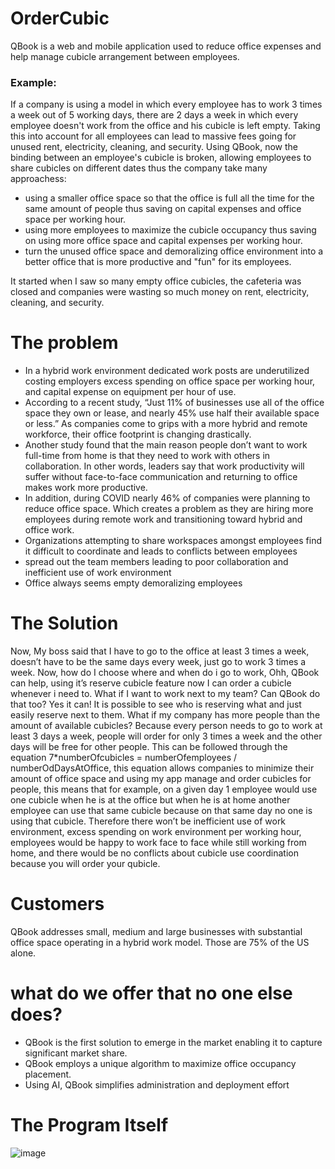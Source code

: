 # OrderCubic
QBook is a web and mobile application used to reduce office expenses and help manage cubicle arrangement between employees.

### Example: 
If a company is using a model in which every employee has to work 3 times a week out of 5 working days, there are 2 days a week in which every employee doesn't work from the office and his cubicle is left empty. Taking this into account for all employees can lead to massive fees going for unused rent, electricity, cleaning, and security. Using QBook, now the binding between an employee's cubicle is broken, allowing employees to share cubicles on different dates thus the company take many approachess: 
- using a smaller office space so that the office is full all the time for the same amount of people thus saving on capital expenses and office space per working hour.
- using more employees to maximize the cubicle occupancy thus saving on using more office space and capital expenses per working hour.
- turn the unused office space and demoralizing office environment into a better office that is more productive and "fun" for its employees.

It started when I saw so many empty office cubicles, the cafeteria was closed and companies were wasting so much money on rent, electricity, cleaning, and security. 

# The problem
- In a hybrid work environment dedicated work posts are underutilized costing employers excess spending on office space per working hour, and capital expense on equipment per hour of use.
- According to a recent study, “Just 11% of businesses use all of the office space they own or lease, and nearly 45% use half their available space or less.” As companies come to grips with a more hybrid and remote workforce, their office footprint is changing drastically.
- Another study found that the main reason people don’t want to work full-time from home is that they need to work with others in collaboration. In other words, leaders say that work productivity will suffer without face-to-face communication and returning to office makes work more productive.
- In addition, during COVID nearly 46% of companies were planning to reduce office space. Which creates a problem as they are hiring more employees during remote work and transitioning toward hybrid and office work.
- Organizations attempting to share workspaces amongst employees find it difficult to coordinate and leads to conflicts between employees
- spread out the team members leading to poor collaboration and inefficient use of work environment  
- Office always seems empty demoralizing employees

# The Solution
Now, My boss said that I have to go to the office at least 3 times a week, doesn’t have to be the same days every week, just go to work 3 times a week.
Now, how do I choose where and when do i go to work, Ohh, QBook can help, using it’s reserve cubicle feature now I can order a cubicle whenever i need to.
What if I want to work next to my team? Can QBook do that too? Yes it can! It is possible to see who is reserving what and just easily reserve next to them.
What if my company has more people than the amount of available cubicles?
Because every person needs to go to work at least 3 days a week, people will order for only 3 times a week and the other days will be free for other people. 
This can be followed through the equation 7*numberOfcubicles = numberOfemployees / numberOdDaysAtOffice, this equation allows companies to minimize their amount of office space and using my app manage and order cubicles for people, this means that for example, on a given day 1 employee would use one cubicle when he is at the office but when he is at home another employee can use that same cubicle because on that same day no one is using that cubicle. 
Therefore there won’t be inefficient use of work environment, excess spending on work environment per working hour, employees would be happy to work face to face while still working from home, and there would be no conflicts about cubicle use coordination because you will order your qubicle.

# Customers
QBook addresses small, medium and large businesses with substantial office space operating in a hybrid work model. Those are 75% of the US alone.

# what do we offer that no one else does?
- QBook is the first solution to emerge in the market enabling it to capture significant market share.  
- QBook employs a unique algorithm to maximize office occupancy placement.
- Using AI, QBook simplifies administration and deployment effort

# The Program Itself
![image](https://github.com/zivbeh/OrderCubic/assets/63635842/aca71282-bdd9-4823-81eb-133d602eac2d)

